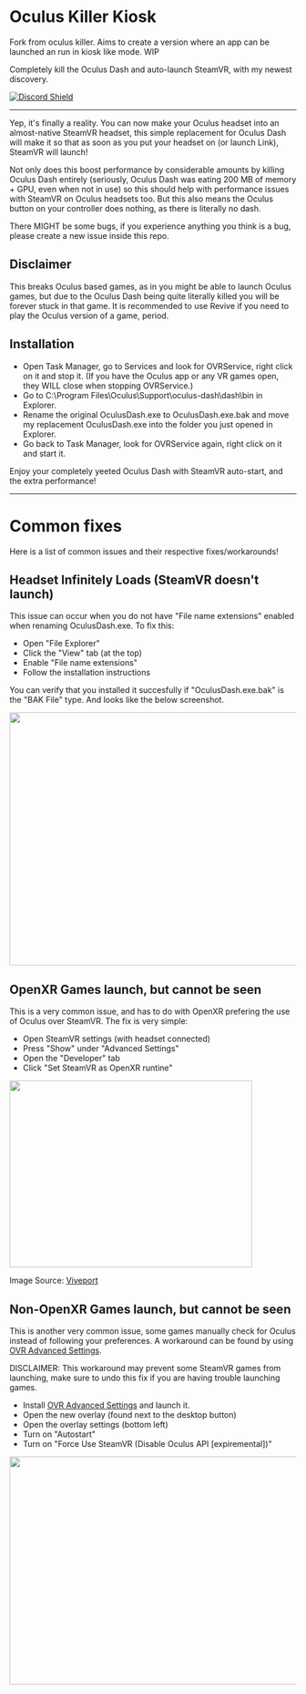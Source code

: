# Oculus Killer Kiosk

Fork from oculus killer. Aims to create a version where an app can be launched an run in kiosk like mode. WIP



Completely kill the Oculus Dash and auto-launch SteamVR, with my newest discovery.

[![Discord Shield](https://discordapp.com/api/guilds/972139796354973806/widget.png?style=shield)](https://discord.gg/dPsfJhsGwb)

---
Yep, it's finally a reality. You can now make your Oculus headset into an almost-native SteamVR headset, this simple replacement for Oculus Dash will make it so that as soon as you put your headset on (or launch Link), SteamVR will launch!

Not only does this boost performance by considerable amounts by killing Oculus Dash entirely (seriously, Oculus Dash was eating 200 MB of memory + GPU, even when not in use) so this should help with performance issues with SteamVR on Oculus headsets too. But this also means the Oculus button on your controller does nothing, as there is literally no dash.

There MIGHT be some bugs, if you experience anything you think is a bug, please create a new issue inside this repo.

## Disclaimer
This breaks Oculus based games, as in you might be able to launch Oculus games, but due to the Oculus Dash being quite literally killed you will be forever stuck in that game. It is recommended to use Revive if you need to play the Oculus version of a game, period.

## Installation
- Open Task Manager, go to Services and look for OVRService, right click on it and stop it. (If you have the Oculus app or any VR games open, they WILL close when stopping OVRService.)
- Go to C:\Program Files\Oculus\Support\oculus-dash\dash\bin in Explorer.
- Rename the original OculusDash.exe to OculusDash.exe.bak and move my replacement OculusDash.exe into the folder you just opened in Explorer.
- Go back to Task Manager, look for OVRService again, right click on it and start it.

Enjoy your completely yeeted Oculus Dash with SteamVR auto-start, and the extra performance!

---
# Common fixes
Here is a list of common issues and their respective fixes/workarounds!

## Headset Infinitely Loads (SteamVR doesn't launch)
This issue can occur when you do not have "File name extensions" enabled when renaming OculusDash.exe. To fix this:

- Open "File Explorer"
- Click the "View" tab (at the top)
- Enable "File name extensions"
- Follow the installation instructions

You can verify that you installed it succesfully if "OculusDash.exe.bak" is the "BAK File" type. And looks like the below screenshot.

<img src="BlackScreenFix.png" width="627" height="444" />

## OpenXR Games launch, but cannot be seen
This is a very common issue, and has to do with OpenXR prefering the use of Oculus over SteamVR. The fix is very simple:

- Open SteamVR settings (with headset connected)
- Press "Show" under "Advanced Settings"
- Open the "Developer" tab
- Click "Set SteamVR as OpenXR runtine"

<img src="https://service.viveport.com/hc/article_attachments/4423262818317/___2022-01-28___3.09.45.png" width="426" height="328" />

Image Source: [Viveport](https://service.viveport.com/hc/en-us/articles/4423262844813-How-to-setup-correct-OpenXR-runtime)

## Non-OpenXR Games launch, but cannot be seen
This is another very common issue, some games manually check for Oculus instead of following your preferences. A workaround can be found by using [OVR Advanced Settings](https://store.steampowered.com/app/1009850/OVR_Advanced_Settings/).

DISCLAIMER: This workaround may prevent some SteamVR games from launching, make sure to undo this fix if you are having trouble launching games.

- Install [OVR Advanced Settings](https://store.steampowered.com/app/1009850/OVR_Advanced_Settings/) and launch it.
- Open the new overlay (found next to the desktop button)
- Open the overlay settings (bottom left)
- Turn on "Autostart"
- Turn on "Force Use SteamVR (Disable Oculus API [expiremental])"

<img src="OVRSettingsFix.png" width="600" height="400" />
